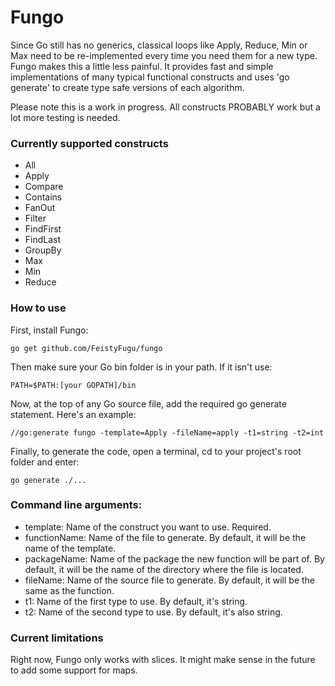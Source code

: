 # Fungo

Since Go still has no generics, classical loops like Apply, Reduce, Min or Max need to be re-implemented every time you need them for a new type. Fungo makes this a little less painful. It provides fast and simple implementations of many typical functional constructs and uses 'go generate' to create type safe versions of each algorithm.

Please note this is a work in progress. All constructs PROBABLY work but a lot more testing is needed.

### Currently supported constructs

- All
- Apply
- Compare
- Contains
- FanOut
- Filter
- FindFirst
- FindLast
- GroupBy
- Max
- Min
- Reduce

### How to use

First, install Fungo:

`go get github.com/FeistyFugu/fungo`

Then make sure your Go bin folder is in your path. If it isn't use:

 `PATH=$PATH:[your GOPATH]/bin`
 
Now, at the top of any Go source file, add the required go generate statement. Here's an example:
 
`//go:generate fungo -template=Apply -fileName=apply -t1=string -t2=int`

Finally, to generate the code, open a terminal, cd to your project's root folder and enter:

`go generate ./...`

### Command line arguments:

- template: Name of the construct you want to use. Required.
- functionName: Name of the file to generate. By default, it will be the name of the template.
- packageName: Name of the package the new function will be part of. By default, it will be the name of the directory where the file is located.
- fileName: Name of the source file to generate. By default, it will be the same as the function.
- t1: Name of the first type to use. By default, it's string.
- t2: Name of the second type to use. By default, it's also string.

### Current limitations

Right now, Fungo only works with slices. It might make sense in the future to add some support for maps.